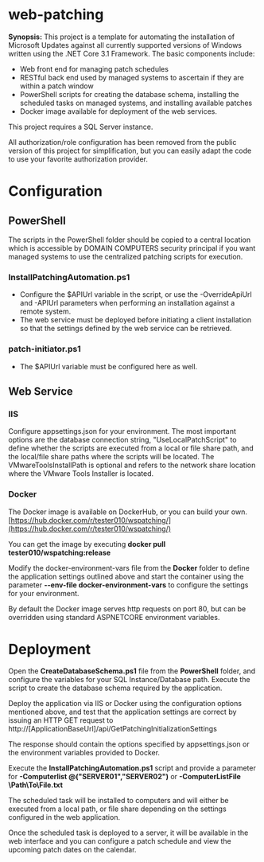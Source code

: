# web-patching

**Synopsis:** This project is a template for automating the installation of Microsoft Updates against all currently supported versions of Windows written using the .NET Core 3.1 Framework. The basic components include:
- Web front end for managing patch schedules
- RESTful back end used by managed systems to ascertain if they are within a patch window
- PowerShell scripts for creating the database schema, installing the scheduled tasks on managed systems, and installing available patches
- Docker image available for deployment of the web services. 

This project requires a SQL Server instance.

All authorization/role configuration has been removed from the public version of this project for simplification, but you can easily adapt the code to use your favorite authorization provider.



# Configuration
## PowerShell
The scripts in the PowerShell folder should be copied to a central location which is accessible by DOMAIN COMPUTERS security principal if you want managed systems to use the centralized patching scripts for execution. 
### InstallPatchingAutomation.ps1
- Configure the $APIUrl variable in the script, or use the -OverrideApiUrl and -APIUrl parameters when performing an installation against a remote system. 
- The web service must be deployed before initiating a client installation so that the settings defined by the web service can be retrieved.
### patch-initiator.ps1
- The $APIUrl variable must be configured here as well.
## Web Service
### IIS
Configure appsettings.json for your environment. The most important options are the database connection string, "UseLocalPatchScript" to define whether the scripts are executed from a local or file share path, and the local/file share paths where the scripts will be located. The VMwareToolsInstallPath is optional and refers to the network share location where the VMware Tools Installer is located.
### Docker
The Docker image is available on DockerHub, or you can build your own.
[https://hub.docker.com/r/tester010/wspatching/](https://hub.docker.com/r/tester010/wspatching/)

You can get the image by executing **docker pull tester010/wspatching:release**

Modify the docker-environment-vars file from the **Docker** folder to define the application settings outlined above and start the container using the parameter **--env-file docker-environment-vars** to configure the settings for your environment.

By default the Docker image serves http requests on port 80, but can be overridden using standard ASPNETCORE environment variables.

# Deployment
Open the **CreateDatabaseSchema.ps1** file from the **PowerShell** folder, and configure the variables for your SQL Instance/Database path. Execute the script to create the database schema required by the application.

Deploy the application via IIS or Docker using the configuration options mentioned above, and test that the application settings are correct by issuing an HTTP GET request to http://[ApplicationBaseUrl]/api/GetPatchingInitializationSettings

The response should contain the options specified by appsettings.json or the environment variables provided to Docker.

Execute the **InstallPatchingAutomation.ps1** script and provide a parameter for **-Computerlist @("SERVER01","SERVER02")** or **-ComputerListFile \\Path\To\File.txt**

The scheduled task will be installed to computers and will either be executed from a local path, or file share depending on the settings configured in the web application.

Once the scheduled task is deployed to a server, it will be available in the web interface and you can configure a patch schedule and view the upcoming patch dates on the calendar.

